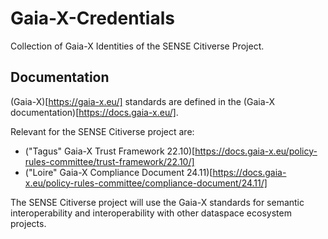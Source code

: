 # Gaia-X-Credentials
Collection of Gaia-X Identities of the SENSE Citiverse Project.

## Documentation

(Gaia-X)[https://gaia-x.eu/] standards are defined in the (Gaia-X documentation)[https://docs.gaia-x.eu/].

Relevant for the SENSE Citiverse project are:
- ("Tagus" Gaia-X Trust Framework 22.10)[https://docs.gaia-x.eu/policy-rules-committee/trust-framework/22.10/] 
- ("Loire" Gaia-X Compliance Document 24.11)[https://docs.gaia-x.eu/policy-rules-committee/compliance-document/24.11/]

The SENSE Citiverse project will use the Gaia-X standards for semantic interoperability and interoperability with other dataspace ecosystem projects.
